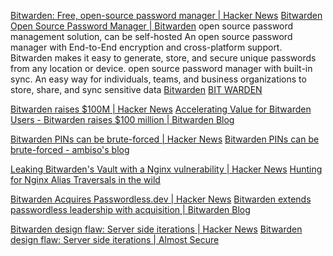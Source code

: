 
[Bitwarden: Free, open-source password manager | Hacker News](https://news.ycombinator.com/item?id=37640816)
[Bitwarden Open Source Password Manager | Bitwarden](https://bitwarden.com)
open source password management solution, can be self-hosted
An open source password manager with End-to-End encryption and cross-platform support. Bitwarden makes it easy to generate, store, and secure unique passwords from any location or device.
open source password manager with built-in sync.
An easy way for individuals, teams, and business organizations to store, share, and sync sensitive data
[Bitwarden](https://github.com/bitwarden/mobile)
[BIT WARDEN](https://play.google.com/store/apps/details?id=com.x8bit.bitwarden)

[Bitwarden raises $100M | Hacker News](https://news.ycombinator.com/item?id=32735479)
[Accelerating Value for Bitwarden Users - Bitwarden raises $100 million | Bitwarden Blog](https://bitwarden.com/blog/accelerating-value-for-bitwarden-users-bitwarden-raises-usd100-million/)

[Bitwarden PINs can be brute-forced | Hacker News](https://news.ycombinator.com/item?id=35219281)
[Bitwarden PINs can be brute-forced - ambiso's blog](https://ambiso.github.io/bitwarden-pin/)

[Leaking Bitwarden's Vault with a Nginx vulnerability | Hacker News](https://news.ycombinator.com/item?id=36580417)
[Hunting for Nginx Alias Traversals in the wild](https://labs.hakaioffsec.com/nginx-alias-traversal/)

[Bitwarden Acquires Passwordless.dev | Hacker News](https://news.ycombinator.com/item?id=34427553)
[Bitwarden extends passwordless leadership with acquisition | Bitwarden Blog](https://bitwarden.com/blog/bitwarden-extends-passwordless-leadership-with-acquisition/)

[Bitwarden design flaw: Server side iterations | Hacker News](https://news.ycombinator.com/item?id=34497898)
[Bitwarden design flaw: Server side iterations | Almost Secure](https://palant.info/2023/01/23/bitwarden-design-flaw-server-side-iterations/)
